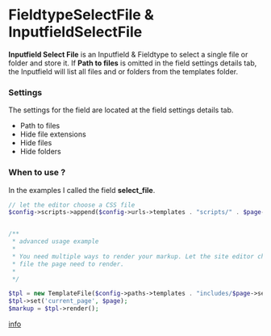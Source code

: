 # FieldtypeSelectFile & InputfieldSelectFile

**Inputfield Select File** is an Inputfield & Fieldtype to select a single file or folder and store it. If **Path to files** is omitted in the field settings details tab, the Inputfield will list all files and or folders from the templates folder.

### Settings

The settings for the field are located at the field settings details tab.

* Path to files
* Hide file extensions
* Hide files
* Hide folders

### When to use ?

In the examples I called the field **select_file**.

```php
// let the editor choose a CSS file
$config->scripts->append($config->urls->templates . "scripts/" . $page->select_file);


/**
 * advanced usage example
 *
 * You need multiple ways to render your markup. Let the site editor choose which
 * file the page need to render.
 *
 */

$tpl = new TemplateFile($config->paths->templates . "includes/$page->select_file");
$tpl->set('current_page', $page);
$markup = $tpl->render();

```
[info](/images/selectfile.png)
